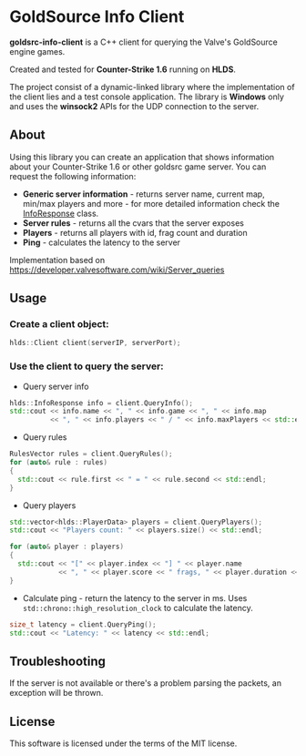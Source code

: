 # GoldSource Info Client

**goldsrc-info-client** is a C++ client for querying the Valve's GoldSource engine games.

Created and tested for **Counter-Strike 1.6** running on **HLDS**.

The project consist of a dynamic-linked library where the implementation of the client lies and a test console application.
The library is **Windows** only and uses the **winsock2** APIs for the UDP connection to the server.

## About

Using this library you can create an application that shows information about your Counter-Strike 1.6 or other goldsrc game server.
You can request the following information:
* **Generic server information** - returns server name, current map, min/max players and more - for more detailed information check the [InfoResponse](src/goldsrc-client/client/Models/InfoResponse.h) class.
* **Server rules** - returns all the cvars that the server exposes
* **Players** - returns all players with id, frag count and duration
* **Ping** - calculates the latency to the server

Implementation based on https://developer.valvesoftware.com/wiki/Server_queries

## Usage

### Create a client object:
```cpp
hlds::Client client(serverIP, serverPort);
```

### Use the client to query the server:

* Query server info
```cpp
hlds::InfoResponse info = client.QueryInfo();
std::cout << info.name << ", " << info.game << ", " << info.map
          << ", " << info.players << " / " << info.maxPlayers << std::endl;
```

* Query rules
```cpp
RulesVector rules = client.QueryRules();
for (auto& rule : rules)
{
  std::cout << rule.first << " = " << rule.second << std::endl;
}
```

* Query players
```cpp
std::vector<hlds::PlayerData> players = client.QueryPlayers();
std::cout << "Players count: " << players.size() << std::endl;

for (auto& player : players)
{
  std::cout << "[" << player.index << "] " << player.name
            << ", " << player.score << " frags, " << player.duration << std::endl;	
}
```

* Calculate ping - return the latency to the server in ms. Uses `std::chrono::high_resolution_clock` to calculate the latency.
```cpp
size_t latency = client.QueryPing();
std::cout << "Latency: " << latency << std::endl;
```

## Troubleshooting
If the server is not available or there's a problem parsing the packets, an exception will be thrown.

## License
This software is licensed under the terms of the MIT license.

